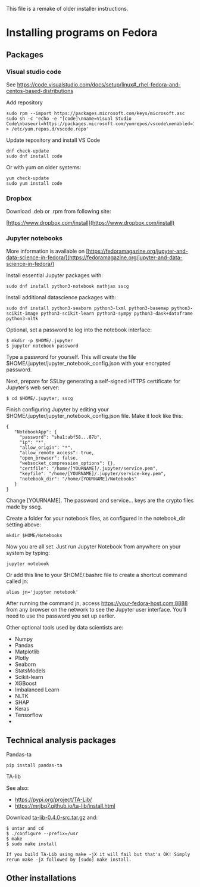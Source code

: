 This file is a remake of older installer instructions.

# Installing programs on Fedora

## Packages

### Visual studio code

See https://code.visualstudio.com/docs/setup/linux#_rhel-fedora-and-centos-based-distributions

Add repository

```
sudo rpm --import https://packages.microsoft.com/keys/microsoft.asc
sudo sh -c 'echo -e "[code]\nname=Visual Studio Code\nbaseurl=https://packages.microsoft.com/yumrepos/vscode\nenabled=1\ngpgcheck=1\ngpgkey=https://packages.microsoft.com/keys/microsoft.asc" > /etc/yum.repos.d/vscode.repo'
```

Update repository and install VS Code

```
dnf check-update
sudo dnf install code
```

Or with yum on older systems:

```
yum check-update
sudo yum install code
```

### Dropbox

Download .deb or .rpm from following site:

[https://www.dropbox.com/install](https://www.dropbox.com/install)

### Jupyter notebooks

More information is available on [https://fedoramagazine.org/jupyter-and-data-science-in-fedora/](https://fedoramagazine.org/jupyter-and-data-science-in-fedora/)

Install essential Jupyter packages with: 

```
sudo dnf install python3-notebook mathjax sscg
```

Install additional datascience packages with: 

```
sudo dnf install python3-seaborn python3-lxml python3-basemap python3-scikit-image python3-scikit-learn python3-sympy python3-dask+dataframe python3-nltk
```

Optional, set a password to log into the notebook interface:

```
$ mkdir -p $HOME/.jupyter
$ jupyter notebook password
```

Type a password for yourself. This will create the file $HOME/.jupyter/jupyter_notebook_config.json with your encrypted password.

Next, prepare for SSLby generating a self-signed HTTPS certificate for Jupyter’s web server: 

```
$ cd $HOME/.jupyter; sscg
```

Finish configuring Jupyter by editing your $HOME/.jupyter/jupyter_notebook_config.json file. Make it look like this:

```
{
   "NotebookApp": {
     "password": "sha1:abf58...87b",
     "ip": "*",
     "allow_origin": "*",
     "allow_remote_access": true,
     "open_browser": false,
     "websocket_compression_options": {},
     "certfile": "/home/[YOURNAME]/.jupyter/service.pem",
     "keyfile": "/home/[YOURNAME]/.jupyter/service-key.pem",
     "notebook_dir": "/home/[YOURNAME]/Notebooks"
   }
} 
```

Change [YOURNAME]. The password and service... keys are the crypto files made by sscg.

Create a folder for your notebook files, as configured in the notebook_dir setting above: 

```
mkdir $HOME/Notebooks
```

Now you are all set. Just run Jupyter Notebook from anywhere on your system by typing: 

```
jupyter notebook
```

Or add this line to your $HOME/.bashrc file to create a shortcut command called jn:

```
alias jn='jupyter notebook'
```

After running the command jn, access https://your-fedora-host.com:8888 from any browser on the network to see the Jupyter user interface. You’ll need to use the password you set up earlier. 

Other optional tools used by data scientists are:

* Numpy
* Pandas
* Matplotlib
* Plotly
* Seaborn
* StatsModels
* Scikit-learn
* XGBoost
* Imbalanced Learn
* NLTK
* SHAP
* Keras
* Tensorflow
* 

## Technical analysis packages

Pandas-ta

```
pip install pandas-ta
```

TA-lib

See also:

* https://pypi.org/project/TA-Lib/
* https://mrjbq7.github.io/ta-lib/install.html

Download [ta-lib-0.4.0-src.tar.gz](http://prdownloads.sourceforge.net/ta-lib/ta-lib-0.4.0-src.tar.gz) and:

```
$ untar and cd
$ ./configure --prefix=/usr
$ make
$ sudo make install
```
    If you build TA-Lib using make -jX it will fail but that's OK! Simply rerun make -jX followed by [sudo] make install.


## Other installations

